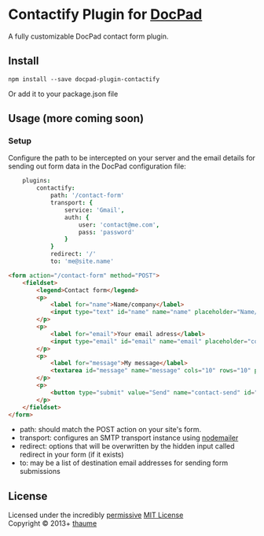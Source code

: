 # Contactify Plugin for [DocPad](http://docpad.org)

A fully customizable DocPad contact form plugin.


## Install

```
npm install --save docpad-plugin-contactify
```

Or add it to your package.json file


## Usage (more coming soon)

### Setup

Configure the path to be intercepted on your server and the email details for sending out form data in the DocPad
configuration file:

```coffeescript
	plugins:
		contactify:
			path: '/contact-form'
			transport: {
				service: 'Gmail',
				auth: {
					user: 'contact@me.com',
					pass: 'password'
				}
			}
			redirect: '/'
			to: 'me@site.name'
```

```HTML
<form action="/contact-form" method="POST">
	<fieldset>
		<legend>Contact form</legend>
		<p>
			<label for="name">Name/company</label>
			<input type="text" id="name" name="name" placeholder="Name/company" />
		</p>
		<p>
			<label for="email">Your email adress</label>
			<input type="email" id="email" name="email" placeholder="contact@me.com" />
		</p>
		<p>
			<label for="message">My message</label>
			<textarea id="message" name="message" cols="10" rows="10" placeholder="Your message..."></textarea>
		</p>
		<p>
			<button type="submit" value="Send" name="contact-send" id="contact-send">Send</button>
		</p>
	</fieldset>
</form>
```

- path: should match the POST action on your site's form.
- transport: configures an SMTP transport instance using [nodemailer](http://www.nodemailer.com/)
- redirect: options that will be overwritten by the hidden input called redirect in your form (if it exists)
- to: may be a list of destination email addresses for sending form submissions


## License
Licensed under the incredibly [permissive](http://en.wikipedia.org/wiki/Permissive_free_software_licence) [MIT License](http://creativecommons.org/licenses/MIT/)
<br/>Copyright &copy; 2013+ [thaume](http://thau.me)
